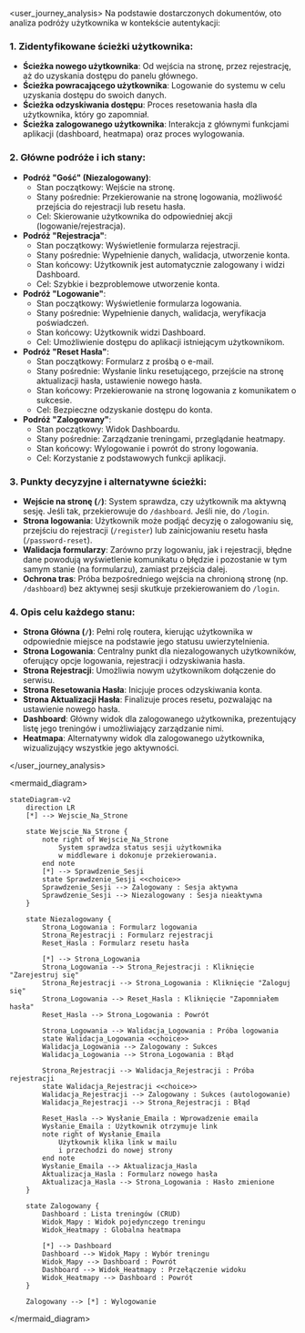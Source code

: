 <user_journey_analysis>
Na podstawie dostarczonych dokumentów, oto analiza podróży użytkownika w kontekście autentykacji:

### 1. Zidentyfikowane ścieżki użytkownika:
- **Ścieżka nowego użytkownika**: Od wejścia na stronę, przez rejestrację, aż do uzyskania dostępu do panelu głównego.
- **Ścieżka powracającego użytkownika**: Logowanie do systemu w celu uzyskania dostępu do swoich danych.
- **Ścieżka odzyskiwania dostępu**: Proces resetowania hasła dla użytkownika, który go zapomniał.
- **Ścieżka zalogowanego użytkownika**: Interakcja z głównymi funkcjami aplikacji (dashboard, heatmapa) oraz proces wylogowania.

### 2. Główne podróże i ich stany:
- **Podróż "Gość" (Niezalogowany)**:
    - Stan początkowy: Wejście na stronę.
    - Stany pośrednie: Przekierowanie na stronę logowania, możliwość przejścia do rejestracji lub resetu hasła.
    - Cel: Skierowanie użytkownika do odpowiedniej akcji (logowanie/rejestracja).
- **Podróż "Rejestracja"**:
    - Stan początkowy: Wyświetlenie formularza rejestracji.
    - Stany pośrednie: Wypełnienie danych, walidacja, utworzenie konta.
    - Stan końcowy: Użytkownik jest automatycznie zalogowany i widzi Dashboard.
    - Cel: Szybkie i bezproblemowe utworzenie konta.
- **Podróż "Logowanie"**:
    - Stan początkowy: Wyświetlenie formularza logowania.
    - Stany pośrednie: Wypełnienie danych, walidacja, weryfikacja poświadczeń.
    - Stan końcowy: Użytkownik widzi Dashboard.
    - Cel: Umożliwienie dostępu do aplikacji istniejącym użytkownikom.
- **Podróż "Reset Hasła"**:
    - Stan początkowy: Formularz z prośbą o e-mail.
    - Stany pośrednie: Wysłanie linku resetującego, przejście na stronę aktualizacji hasła, ustawienie nowego hasła.
    - Stan końcowy: Przekierowanie na stronę logowania z komunikatem o sukcesie.
    - Cel: Bezpieczne odzyskanie dostępu do konta.
- **Podróż "Zalogowany"**:
    - Stan początkowy: Widok Dashboardu.
    - Stany pośrednie: Zarządzanie treningami, przeglądanie heatmapy.
    - Stan końcowy: Wylogowanie i powrót do strony logowania.
    - Cel: Korzystanie z podstawowych funkcji aplikacji.

### 3. Punkty decyzyjne i alternatywne ścieżki:
- **Wejście na stronę (`/`)**: System sprawdza, czy użytkownik ma aktywną sesję. Jeśli tak, przekierowuje do `/dashboard`. Jeśli nie, do `/login`.
- **Strona logowania**: Użytkownik może podjąć decyzję o zalogowaniu się, przejściu do rejestracji (`/register`) lub zainicjowaniu resetu hasła (`/password-reset`).
- **Walidacja formularzy**: Zarówno przy logowaniu, jak i rejestracji, błędne dane powodują wyświetlenie komunikatu o błędzie i pozostanie w tym samym stanie (na formularzu), zamiast przejścia dalej.
- **Ochrona tras**: Próba bezpośredniego wejścia na chronioną stronę (np. `/dashboard`) bez aktywnej sesji skutkuje przekierowaniem do `/login`.

### 4. Opis celu każdego stanu:
- **Strona Główna (`/`)**: Pełni rolę routera, kierując użytkownika w odpowiednie miejsce na podstawie jego statusu uwierzytelnienia.
- **Strona Logowania**: Centralny punkt dla niezalogowanych użytkowników, oferujący opcje logowania, rejestracji i odzyskiwania hasła.
- **Strona Rejestracji**: Umożliwia nowym użytkownikom dołączenie do serwisu.
- **Strona Resetowania Hasła**: Inicjuje proces odzyskiwania konta.
- **Strona Aktualizacji Hasła**: Finalizuje proces resetu, pozwalając na ustawienie nowego hasła.
- **Dashboard**: Główny widok dla zalogowanego użytkownika, prezentujący listę jego treningów i umożliwiający zarządzanie nimi.
- **Heatmapa**: Alternatywny widok dla zalogowanego użytkownika, wizualizujący wszystkie jego aktywności.

</user_journey_analysis>

<mermaid_diagram>
```mermaid
stateDiagram-v2
    direction LR
    [*] --> Wejscie_Na_Strone

    state Wejscie_Na_Strone {
        note right of Wejscie_Na_Strone
            System sprawdza status sesji użytkownika
            w middleware i dokonuje przekierowania.
        end note
        [*] --> Sprawdzenie_Sesji
        state Sprawdzenie_Sesji <<choice>>
        Sprawdzenie_Sesji --> Zalogowany : Sesja aktywna
        Sprawdzenie_Sesji --> Niezalogowany : Sesja nieaktywna
    }

    state Niezalogowany {
        Strona_Logowania : Formularz logowania
        Strona_Rejestracji : Formularz rejestracji
        Reset_Hasla : Formularz resetu hasła

        [*] --> Strona_Logowania
        Strona_Logowania --> Strona_Rejestracji : Kliknięcie "Zarejestruj się"
        Strona_Rejestracji --> Strona_Logowania : Kliknięcie "Zaloguj się"
        Strona_Logowania --> Reset_Hasla : Kliknięcie "Zapomniałem hasła"
        Reset_Hasla --> Strona_Logowania : Powrót

        Strona_Logowania --> Walidacja_Logowania : Próba logowania
        state Walidacja_Logowania <<choice>>
        Walidacja_Logowania --> Zalogowany : Sukces
        Walidacja_Logowania --> Strona_Logowania : Błąd

        Strona_Rejestracji --> Walidacja_Rejestracji : Próba rejestracji
        state Walidacja_Rejestracji <<choice>>
        Walidacja_Rejestracji --> Zalogowany : Sukces (autologowanie)
        Walidacja_Rejestracji --> Strona_Rejestracji : Błąd

        Reset_Hasla --> Wysłanie_Emaila : Wprowadzenie emaila
        Wysłanie_Emaila : Użytkownik otrzymuje link
        note right of Wysłanie_Emaila
            Użytkownik klika link w mailu
            i przechodzi do nowej strony
        end note
        Wysłanie_Emaila --> Aktualizacja_Hasla
        Aktualizacja_Hasla : Formularz nowego hasła
        Aktualizacja_Hasla --> Strona_Logowania : Hasło zmienione
    }

    state Zalogowany {
        Dashboard : Lista treningów (CRUD)
        Widok_Mapy : Widok pojedynczego treningu
        Widok_Heatmapy : Globalna heatmapa

        [*] --> Dashboard
        Dashboard --> Widok_Mapy : Wybór treningu
        Widok_Mapy --> Dashboard : Powrót
        Dashboard --> Widok_Heatmapy : Przełączenie widoku
        Widok_Heatmapy --> Dashboard : Powrót
    }

    Zalogowany --> [*] : Wylogowanie
```
</mermaid_diagram>
